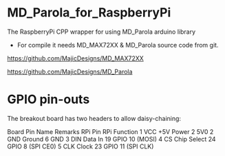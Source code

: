 # MD_Parola_for_RaspberryPi
The RaspberryPi  CPP wrapper for using MD_Parola arduino library 

* For compile it needs MD_MAX72XX & MD_Parola source code from git.

https://github.com/MajicDesigns/MD_MAX72XX

https://github.com/MajicDesigns/MD_Parola



# GPIO pin-outs
The breakout board has two headers to allow daisy-chaining:

Board Pin	Name	  Remarks	      RPi Pin	    RPi Function
1	        VCC	    +5V Power	    2	          5V0
2	        GND	    Ground	      6	          GND
3	        DIN	    Data In	      19	        GPIO 10 (MOSI)
4	        CS	    Chip Select	  24	        GPIO 8 (SPI CE0)
5	        CLK	    Clock	        23	        GPIO 11 (SPI CLK)
